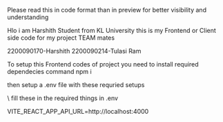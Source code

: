 
Please read this in code format than in preview for better visibility and understanding

Hlo i am Harshith Student from KL University this is my Frontend or Client side code for my project
TEAM mates

2200090170-Harshith
2200090214-Tulasi Ram


To setup this Frontend codes of  project you need to install required dependecies
command
npm i

then setup a .env file
with these requried setups

\\ fill these in the required things in .env 

VITE_REACT_APP_API_URL=http://localhost:4000
